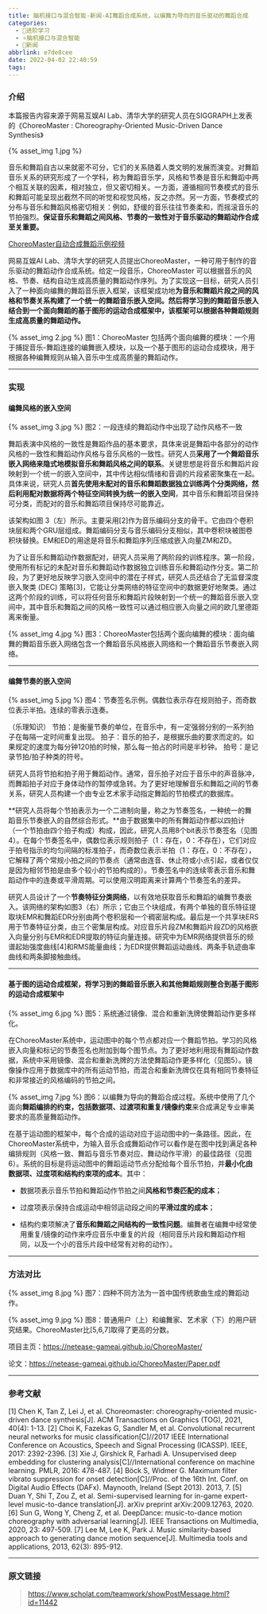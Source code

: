 ```yaml
---
title: 脑机接口与混合智能-新闻-AI舞蹈合成系统，以编舞为导向的音乐驱动的舞蹈合成
categories:
  - 🌙进阶学习
  - ⭐脑机接口与混合智能
  - 💫新闻
abbrlink: e7de8cee
date: 2022-04-02 22:40:59
tags:
---
```


### 介绍

本篇报告内容来源于网易互娱AI Lab、清华大学的研究人员在SIGGRAPH上发表的《ChoreoMaster : Choreography-Oriented Music-Driven Dance Synthesis》

{% asset_img 1.jpg %}

<!--more-->

音乐和舞蹈自古以来就密不可分，它们的关系随着人类文明的发展而演变。对舞蹈音乐关系的研究形成了一个学科，称为舞蹈音乐学，风格和节奏是音乐和舞蹈中两个相互关联的因素，相对独立，但又密切相关。一方面，遵循相同节奏模式的音乐和舞蹈可能呈现出截然不同的听觉和视觉风格，反之亦然。另一方面，节奏模式的分布与音乐和舞蹈风格密切相关：例如，舒缓的音乐往往节奏柔和，而摇滚音乐的节拍强烈。**保证音乐和舞蹈之间风格、节奏的一致性对于音乐驱动的舞蹈动作合成至关重要。**

[ChoreoMaster自动合成舞蹈示例视频](https://netease-gameai.github.io/ChoreoMaster/Supplemental/ChoreoMaster_Overview.mp4)

网易互娱AI Lab、清华大学的研究人员提出ChoreoMaster，一种可用于制作的音乐驱动的舞蹈动作合成系统。给定一段音乐，ChoreoMaster 可以根据音乐的风格、节奏、结构自动生成高质量的舞蹈动作序列。为了实现这一目标，研究人员引入了一种面向编舞的舞蹈音乐嵌入框架，该框架成功地**为音乐和舞蹈片段之间的风格和节奏关系构建了一个统一的舞蹈音乐嵌入空间。然后将学习到的舞蹈音乐嵌入结合到一个面向舞蹈的基于图形的运动合成框架中，该框架可以根据各种舞蹈规则生成高质量的舞蹈动作。**

{% asset_img 2.jpg %}
图1：ChoreoMaster 包括两个面向编舞的模块：一个用于捕捉音乐-舞蹈连接的编舞嵌入模块，以及一个基于图形的运动合成模块，用于根据各种编舞规则从输入音乐中生成高质量的舞蹈动作。

***

### 实现

#### 编舞风格的嵌入空间

{% asset_img 3.jpg %}
图2：一段连续的舞蹈动作中出现了动作风格不一致

舞蹈表演中风格的一致性是舞蹈作品的基本要求，具体来说是舞蹈中各部分的动作风格的一致性和舞蹈动作风格与音乐风格的一致性。研究人员**采用了一个舞蹈音乐嵌入网络来隐式地模拟音乐和舞蹈风格之间的联系**。关键思想是将音乐和舞蹈片段映射到一个统一的嵌入空间中，其中传达相似情绪和音调的片段紧密聚集在一起。具体来说，研究人员**首先使用未配对的音乐和舞蹈数据独立训练两个分类网络，然后利用配对数据将两个特征空间转换为统一的嵌入空间**，其中音乐和舞蹈项目保持可分类，而配对的音乐和舞蹈项目保持尽可能靠近。

该架构如图 3（左）所示。主要采用[2]作为音乐编码分支的骨干。它由四个卷积块层和两个GRU层组成。舞蹈编码分支与音乐编码分支相似，其中卷积块被图卷积块替换。EM和ED的用途是将音乐和舞蹈序列压缩成嵌入向量ZM和ZD。

为了让音乐和舞蹈动作数据配对，研究人员采用了两阶段的训练程序。第一阶段，使用所有标记的未配对音乐和舞蹈动作数据独立训练音乐和舞蹈动作分支。第二阶段，为了更好地反映学习嵌入空间中的潜在子样式，研究人员还结合了无监督深度嵌入聚类 (DEC) 策略[3]，它能让分类网络的特征空间中的数据更好地聚类。通过这两个阶段的训练，可以将任何音乐和舞蹈片段映射到一个统一的舞蹈音乐嵌入空间中，其中音乐和舞蹈之间的风格一致性可以通过相应嵌入向量之间的欧几里德距离来衡量。

{% asset_img 4.jpg %}
图3：ChoreoMaster包括两个面向编舞的模块：面向编舞的舞蹈音乐嵌入网络包含一个舞蹈音乐风格嵌入网络和一个舞蹈音乐节奏嵌入网络。

***

#### 编舞节奏的嵌入空间

{% asset_img 5.jpg %}
图4：节奏签名示例。偶数位表示存在规则拍子，而奇数位表示半拍。连续的零表示连奏。

（乐理知识）
节拍：是衡量节奏的单位，在音乐中，有一定强弱分别的一系列拍子在每隔一定时间重复出现。
拍子：音乐的拍子，是根据乐曲的要求而定的。如果规定的速度为每分钟120拍的时候，那么每一拍占的时间是半秒钟。
拍号：是记录节拍/拍子种类的符号。

研究人员将节拍和拍子用于舞蹈动作。通常，音乐拍子对应于音乐中的声音脉冲，而舞蹈拍子对应于身体动作的暂停或急转。为了更好地理解音乐和舞蹈之间的节奏关系，研究人员构建一个由专业艺术家手动指定舞蹈的节拍模式的数据库。

**研究人员将每个节拍表示为一个二进制向量，称之为节奏签名，一种统一的舞蹈音乐节奏嵌入的自然综合形式。**由于数据集中的所有舞蹈动作都以四拍计（一个节拍由四个拍子构成）构成，因此，研究人员用8个bit表示节奏签名（见图 4）。在每个节奏签名中，偶数位表示规则拍子（1：存在，0：不存在），它们对应于拍号指示的均匀间隔的标准拍子，而奇数位表示半拍（1：存在，0：不存在），它解释了两个常规小拍之间的节奏点（通常由连音、休止符或小点引起，或者仅仅是因为相邻节拍是由多个较小的节拍构成的）。节奏签名中的连续零表示音乐和舞蹈动作中的连奏或平滑周期。可以使用汉明距离来计算两个节奏签名的差异。

研究人员设计了一个**节奏特征分类网络**，以有效地获取音乐和舞蹈的编舞节奏嵌入。该网络的架构如图3（右）所示；它由三个块组成，有两个单独的音乐特征提取块EMR和舞蹈EDR分别由两个卷积层和一个稠密层构成。最后是一个共享块ERS用于节奏特征分类，由三个密集层构成。对应音乐片段ZM和舞蹈片段ZD的风格嵌入向量分别与EMR和EDR提取的特征向量连接。研究中为EMR网络提供音乐的频谱起始强度曲线[4]和RMS能量曲线；为EDR提供舞蹈运动曲线、两条手轨迹曲率曲线和两条脚接触曲线。

***

#### 基于图的运动合成框架，将学习到的舞蹈音乐嵌入和其他舞蹈规则整合到基于图形的运动合成框架中

{% asset_img 6.jpg %}
图5：系统通过镜像、混合和重新洗牌使舞蹈动作更多样化。

在ChoreoMaster系统中，运动图中的每个节点都对应一个舞蹈节拍。学习的风格嵌入向量和标记的节奏签名也附加到每个图节点。为了更好地利用现有舞蹈动作数据，系统中采用镜像、混合和重新洗牌的方法使舞蹈动作更多样化（见图5）。镜像操作应用于数据库中的所有运动节拍，而混合和重新洗牌仅在具有相同节奏特征和非常接近的风格编码的节拍之间。

{% asset_img 7.jpg %}
图6：以编舞为导向的舞蹈合成过程。系统中使用了几个面向**舞蹈编排的约束，包括数据项、过渡项和重复/镜像约束**来合成满足专业审美要求的高质量舞蹈动作。

在基于运动图的框架中，每个合成的运动对应于运动图中的一条路径。因此，在ChoreoMaster系统中，为输入音乐合成舞蹈动作可以看作是在图中找到满足各种编排规则（风格一致、舞蹈与音乐节奏对应、舞动动作平滑）的最佳路径（见图6）。系统的目标是将运动图中的舞蹈运动节点分配给每个音乐节拍，并**最小化由数据项、过度项和结构约束项的成本**。其中：

- 数据项表示音乐节拍和舞蹈动作节拍之间**风格和节奏匹配的成本**；

- 过度项表示保持合成运动中相邻运动段之间的**平滑过度的成本**；

- 结构约束项解决了**音乐和舞蹈之间结构的一致性问题**。编舞者在编舞中经常使用重复/镜像的动作来呼应音乐中重复的片段（相同音乐片段和舞蹈动作相同，以及一个小的音乐片段中经常有对称的动作）。

***

### 方法对比

{% asset_img 8.jpg %}
图7：四种不同方法为一首中国传统歌曲生成的舞蹈动作。

{% asset_img 9.jpg %}
图8：普通用户（上）和编舞家、艺术家（下）的用户研究结果。ChoreoMaster比[5,6,7]取得了更高的分数。

项目主页：<https://netease-gameai.github.io/ChoreoMaster/>

论文：<https://netease-gameai.github.io/ChoreoMaster/Paper.pdf>

***

### 参考文献

[1] Chen K, Tan Z, Lei J, et al. Choreomaster: choreography-oriented music-driven dance synthesis[J]. ACM Transactions on Graphics (TOG), 2021, 40(4): 1-13.
[2] Choi K, Fazekas G, Sandler M, et al. Convolutional recurrent neural networks for music classification[C]//2017 IEEE International Conference on Acoustics, Speech and Signal Processing (ICASSP). IEEE, 2017: 2392-2396.
[3] Xie J, Girshick R, Farhadi A. Unsupervised deep embedding for clustering analysis[C]//International conference on machine learning. PMLR, 2016: 478-487.
[4] Böck S, Widmer G. Maximum filter vibrato suppression for onset detection[C]//Proc. of the 16th Int. Conf. on Digital Audio Effects (DAFx). Maynooth, Ireland (Sept 2013). 2013, 7.
[5] Duan Y, Shi T, Zou Z, et al. Semi-supervised learning for in-game expert-level music-to-dance translation[J]. arXiv preprint arXiv:2009.12763, 2020.
[6] Sun G, Wong Y, Cheng Z, et al. DeepDance: music-to-dance motion choreography with adversarial learning[J]. IEEE Transactions on Multimedia, 2020, 23: 497-509.
[7] Lee M, Lee K, Park J. Music similarity-based approach to generating dance motion sequence[J]. Multimedia tools and applications, 2013, 62(3): 895-912.

***

### 原文链接

> <https://www.scholat.com/teamwork/showPostMessage.html?id=11442>
